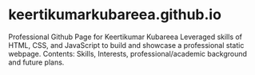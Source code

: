 # keertikumarkubareea.github.io
Professional Github Page for Keertikumar Kubareea
Leveraged skills of HTML, CSS, and JavaScript to build and showcase a professional static webpage. 
Contents:
Skills, Interests, professional/academic background and future plans. 
